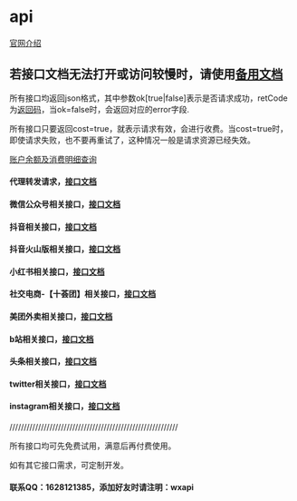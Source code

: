 # api

[官网介绍](http://www.whosecard.com?from=api-doc)

## 若接口文档无法打开或访问较慢时，请使用[备用文档](https://api-iwoods.doc.coding.io/)

所有接口均返回json格式，其中参数ok[true|false]表示是否请求成功，retCode为[返回码](https://github.com/iwoods100/wxapi-doc/blob/master/retcode.md)，当ok=false时，会返回对应的error字段.

所有接口只要返回cost=true，就表示请求有效，会进行收费。当cost=true时，即使请求失败，也不要再重试了，这种情况一般是请求资源已经失效。

[账户余额及消费明细查询](https://github.com/iwoods100/wxapi-doc/blob/master/pay.md)

#### 代理转发请求，[接口文档](https://github.com/iwoods100/wxapi-doc/blob/master/proxy.md)

#### 微信公众号相关接口，[接口文档](https://github.com/iwoods100/wxapi-doc/blob/master/wx.md)

#### 抖音相关接口，[接口文档](https://github.com/iwoods100/wxapi-doc/blob/master/douyin.md)

#### 抖音火山版相关接口，[接口文档](https://github.com/iwoods100/wxapi-doc/blob/master/douyinhuoshan.md)

#### 小红书相关接口，[接口文档](https://github.com/iwoods100/wxapi-doc/blob/master/xiaohongshu.md)

<!-- #### 社交电商-【橙心优选】相关接口，[接口文档](https://github.com/iwoods100/wxapi-doc/blob/master/cxyx.md) -->

#### 社交电商-【十荟团】相关接口，[接口文档](https://github.com/iwoods100/wxapi-doc/blob/master/shihuigroup.md)

#### 美团外卖相关接口，[接口文档](https://github.com/iwoods100/wxapi-doc/blob/master/meituanwaimai.md)

<!-- #### 快手相关接口，[接口文档](https://github.com/iwoods100/wxapi-doc/blob/master/kuaishou.md) -->

#### b站相关接口，[接口文档](https://github.com/iwoods100/wxapi-doc/blob/master/bilibili.md)

<!-- #### 知乎相关接口，[接口文档](https://github.com/iwoods100/wxapi-doc/blob/master/zhihu.md) -->

#### 头条相关接口，[接口文档](https://github.com/iwoods100/wxapi-doc/blob/master/toutiao.md)

#### twitter相关接口，[接口文档](https://github.com/iwoods100/wxapi-doc/blob/master/twitter.md)

#### instagram相关接口，[接口文档](https://github.com/iwoods100/wxapi-doc/blob/master/instagram.md)

///////////////////////////////////////////////////////////

所有接口均可先免费试用，满意后再付费使用。

如有其它接口需求，可定制开发。

#### 联系QQ：1628121385，添加好友时请注明：wxapi
